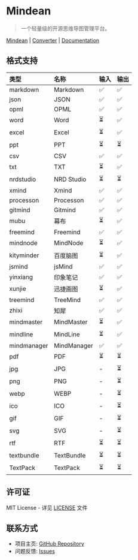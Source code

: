 # Mindean

> 一个轻量级的开源思维导图管理平台。

[Mindean](https://www.mindean.com) | [Converter](https://www.mindean.com/convert) | [Documentation](https://www.mindean.com/docs/)

## 格式支持

| 类型 | 名称 | 输入 | 输出 |
| :--- | :--- | :--- | :--- |
| markdown | Markdown | ✅ | ✅ |
| json | JSON | ✅ | ✅ |
| opml | OPML | ✅ | ✅ |
| word | Word | ⏳ | ✅ |
| excel | Excel | ⏳ | ✅ |
| ppt | PPT | ⏳ | ⏳ |
| csv | CSV | ✅ | ✅ |
| txt | TXT | ⏳ | ✅ |
| nrdstudio | NRD Studio | ⏳ | ⏳ |
| xmind | Xmind | ✅ | ✅ |
| processon | Processon | ✅ | ✅ |
| gitmind | Gitmind | ✅ | ✅ |
| mubu | 幕布 | ⏳ | ✅ |
| freemind | Freemind | ✅ | ✅ |
| mindnode | MindNode | ⏳ | ✅ |
| kityminder | 百度脑图 | ⏳ | ✅ |
| jsmind | jsMind | ✅ | ✅ |
| yinxiang | 印象笔记 | ✅ | ✅ |
| xunjie | 迅捷画图 | ⏳ | ✅ |
| treemind | TreeMind | ✅ | ✅ |
| zhixi | 知犀 | ✅ | ✅ |
| mindmaster | MindMaster | ⏳ | ✅ |
| mindline | MindLine | ⏳ | ✅ |
| mindmanager | MindManager | ✅ | ✅ |
| pdf | PDF | ⏳ | ⏳ |
| jpg | JPG | - | ⏳ |
| png | PNG | - | ⏳ |
| webp | WEBP | - | ⏳ |
| ico | ICO | - | ⏳ |
| gif | GIF | - | ⏳ |
| svg | SVG | - | ⏳ |
| rtf | RTF | ⏳ | ⏳ |
| textbundle | TextBundle  | ⏳ | ⏳ |
| TextPack | TextPack | ⏳ | ⏳ |

## 许可证

MIT License - 详见 [LICENSE](LICENSE) 文件

## 联系方式

- 项目主页: [GitHub Repository](https://github.com/pury/mindean)
- 问题反馈: [Issues](https://github.com/pury/mindean/issues)
